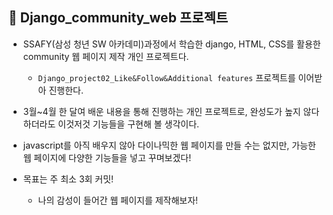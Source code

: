 ## 📘 Django_community_web 프로젝트

+ SSAFY(삼성 청년 SW 아카데미)과정에서 학습한 django, HTML, CSS를 활용한 community 웹 페이지 제작 개인 프로젝트다.

  +  `Django_project02_Like&Follow&Additional features`  프로젝트를 이어받아 진행한다.
+ 3월~4월 한 달여 배운 내용을 통해 진행하는 개인 프로젝트로, 완성도가 높지 않다 하더라도 이것저것 기능들을 구현해 볼 생각이다.
+ javascript를 아직 배우지 않아 다이나믹한 웹 페이지를 만들 수는 없지만, 가능한 웹 페이지에 다양한 기능들을 넣고 꾸며보겠다!

+ 목표는 주 최소 3회 커밋!
  + 나의 감성이 들어간 웹 페이지를 제작해보자!







